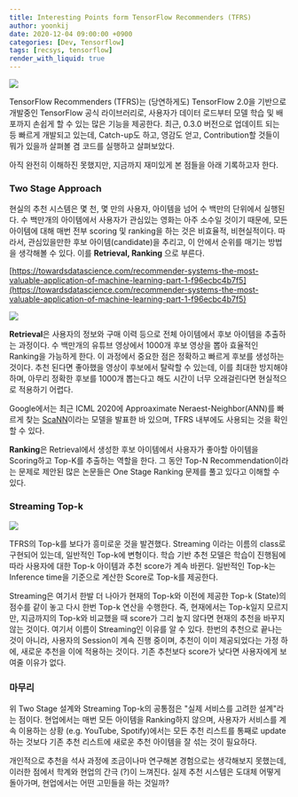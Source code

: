 ```yaml
---
title: Interesting Points form TensorFlow Recommenders (TFRS)
author: yoonkij
date: 2020-12-04 09:00:00 +0900
categories: [Dev, Tensorflow]
tags: [recsys, tensorflow]
render_with_liquid: true
---
```


![](https://velog.velcdn.com/images/yoongi0428/post/d18f6a08-1f65-4155-a16b-0fcb1b51b0f7/image.png)

TensorFlow Recommenders (TFRS)는 (당연하게도) TensorFlow 2.0을 기반으로 개발중인 TensorFlow 공식 라이브러리로, 사용자가 데이터 로드부터 모델 학습 및 배포까지 손쉽게 할 수 있는 많은 기능을 제공한다. 최근, 0.3.0 버전으로 업데이트 되는 등 빠르게 개발되고 있는데, Catch-up도 하고, 영감도 얻고, Contribution할 것들이 뭐가 있을까 살펴볼 겸 코드를 실행하고 살펴보았다.

아직 완전히 이해하진 못했지만, 지금까지 재미있게 본 점들을 아래 기록하고자 한다.

### Two Stage Approach

현실의 추천 시스템은 몇 천, 몇 만의 사용자, 아이템을 넘어 수 백만의 단위에서 실행된다. 수 백만개의 아이템에서 사용자가 관심있는 영화는 아주 소수일 것이기 때문에, 모든 아이템에 대해 매번 전부 scoring 및 ranking을 하는 것은 비효율적, 비현실적이다. 따라서, 관심있을만한 후보 아이템(candidate)을 추리고, 이 안에서 순위를 매기는 방법을 생각해볼 수 있다. 이를 **Retrieval, Ranking** 으로 부른다.

[https://towardsdatascience.com/recommender-systems-the-most-valuable-application-of-machine-learning-part-1-f96ecbc4b7f5](https://towardsdatascience.com/recommender-systems-the-most-valuable-application-of-machine-learning-part-1-f96ecbc4b7f5)

![](https://velog.velcdn.com/images/yoongi0428/post/80a7be8a-bbbc-4942-94b3-12618f9d9995/image.png)


**Retrieval**은 사용자의 정보와 구매 이력 등으로 전체 아이템에서 후보 아이템을 추출하는 과정이다. 수 백만개의 유튜브 영상에서 1000개 후보 영상을 뽑아 효율적인 Ranking을 가능하게 한다. 이 과정에서 중요한 점은 정확하고 빠르게 후보를 생성하는 것이다. 추천 된다면 좋아했을 영상이 후보에서 탈락할 수 있는데, 이를 최대한 방지해야 하며, 아무리 정확한 후보를 1000개 뽑는다고 해도 시간이 너무 오래걸린다면 현실적으로 적용하기 어렵다.

Google에서는 최근 ICML 2020에 Approaximate Neraest-Neighbor(ANN)를 빠르게 찾는 [ScaNN](https://arxiv.org/pdf/1908.10396.pdf)이라는 모델을 발표한 바 있으며, TFRS 내부에도 사용되는 것을 확인할 수 있다.

**Ranking**은 Retrieval에서 생성한 후보 아이템에서 사용자가 좋아할 아이템을 Scoring하고 Top-K를 추출하는 역할을 한다. 그 동안 Top-N Recommendation이라는 문제로 제안된 많은 논문들은 One Stage Ranking 문제를 풀고 있다고 이해할 수 있다.

### Streaming Top-k

![](https://velog.velcdn.com/images/yoongi0428/post/bf7d1409-07da-4d72-b50c-0dbc5673f09c/image.png)


TFRS의 Top-k를 보다가 흥미로운 것을 발견했다. Streaming 이라는 이름의 class로 구현되어 있는데, 일반적인 Top-k에 변형이다. 학습 기반 추천 모델은 학습이 진행됨에 따라 사용자에 대한 Top-k 아이템과 추천 score가 계속 바뀐다. 일반적인 Top-k는 Inference time을 기준으로 계산한 Score로 Top-k를 제공한다.

Streaming은 여기서 한발 더 나아가 현재의 Top-k와 이전에 제공한 Top-k (State)의 점수를 같이 놓고 다시 한번 Top-k 연산을 수행한다. 즉, 현재에서는 Top-k일지 모르지만, 지금까지의 Top-k와 비교했을 때 score가 그리 높지 않다면 현재의 추천을 바꾸지 않는 것이다. 여기서 이름이 Streaming인 이유를 알 수 있다. 한번의 추천으로 끝나는 것이 아니라, 사용자의 Session이 계속 진행 중이며, 추천이 이미 제공되었다는 가정 하에, 새로운 추천을 이에 적용하는 것이다. 기존 추천보다 score가 낮다면 사용자에게 보여줄 이유가 없다.

### 마무리

위 Two Stage 설계와 Streaming Top-k의 공통점은 "실제 서비스를 고려한 설계"라는 점이다. 현업에서는 매번 모든 아이템을 Ranking하지 않으며, 사용자가 서비스를 계속 이용하는 상황 (e.g. YouTube, Spotify)에서는 모든 추천 리스트를 통째로 update하는 것보다 기존 추천 리스트에 새로운 추천 아이템을 잘 섞는 것이 필요하다.

개인적으로 추천을 석사 과정에 조금이나마 연구해본 경험으로는 생각해보지 못했는데, 이러한 점에서 학계와 현업의 간극 (?)이 느껴진다. 실제 추천 시스템은 도대체 어떻게 돌아가며, 현업에서는 어떤 고민들을 하는 것일까?